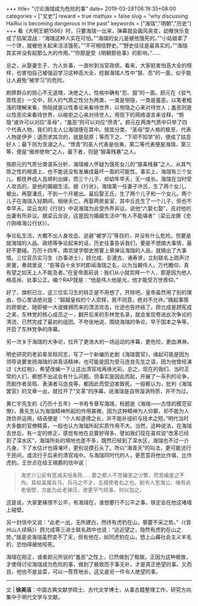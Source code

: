 +++
title= "讨论海瑞成为危险的事"
date= 2019-03-28T08:19:35+08:00
categories = ["文史"]
reward = true
mathjax = false
slug = "why discussing HaiRui is becoming dangerous in the past"
keywords = ["海瑞","明朝","历史"]
+++
看《大明王朝1566》时，只要海瑞一出来，弹幕就会画风突变，幼稚快乐变成了掐架混战：“海瑞这种人实在可怕。”“海瑞的女儿是被他饿死的。”“小姑娘拿了一个饼，就被他关起来活活饿死。”“不可相信野史。”“野史往往是最真实的。”“海瑞其实并没有起那么大的作用。”“你那是受《明朝那些事》的影响。”……

总之，从娶妻生子、为人处事，一直吵到当官政绩。看来，大家挺害怕高大全的榜样，也害怕自己被强迫学习这种高大全，挖掘海瑞人性中“狠、忍”的一面，似乎能让人避免“被学习”的危险。

刷屏群众的担心不无道理，决绝之人，性格中确有“忍、狠”的一面。颜元在《驳气质性恶》一文中，将人的气质之性分为两类，一类是恻隐，一类是羞恶。以笔者粗浅的理解来看，恻隐就是以性善论来看待世界，以恻隐之心来对待世人；羞恶则是以性恶论来看待世界，以峻拒之心来对待世人。用现下的网络语言来诠释，“恻隐”或许可以对应“圣母”，“羞恶”则可以对应“愤青”。颜元在两类气质中只举了四个代表人物，我们的主人公海瑞便在其中。按其分类，“圣母”型人格的极至，代表人物是伊尹；退而求其次的，就是屈原；等而下之、“下顽不知学”的，便成了姑息好人；最下则为贪溺之人。“愤青”的圣人代表是伯夷，第二等代表便是海瑞，第三等，便是“傲岸绝物”之人，最下者，则是“狠毒残暴”之人。

按颜元的气质分类谱系分析，海瑞被人怀疑为饿死女儿的“狠毒残暴”之人，从其气质之性的根源上，也不能说没有发展成最坏一面的可能性。事实上，海瑞有三个女儿，都抚养成人且顺利出嫁，而三个儿子，却幼年早夭，无一成长。海瑞在当时受人攻击的，是他的婚姻生活。据《行状》，海瑞第一任妻子许氏，生了两个女儿，被出。再娶潘氏，不到一个月被出。最后娶王氏，生了两个儿子和一个女儿。两个儿子在海瑞入狱期间，相继夭亡。再娶两房妾室，其中丘氏生了一个儿子，但也不幸早夭。梁云龙的《行状》中说海瑞为此受外界非议，说他“六娶七娶”，且对他的出妻有所非议。据梁云龙说，这是因为婚姻生活中“有人不能堪者”（梁云龙撰《忠介刚峰海公行状》）。

争论私生活，大概不出人身攻击、逃避“被学习”等目的，并没有什么危险。但要是就海瑞的人品、政绩等争论起来的话，历史往事告诉我们，要是不想搞大事情，最好不要碰。万历十四年，南京提学御史房寰上章弹议海瑞的人品，就搞出了大事情。三位官员实习生（办事进士），顾允成、彭遵古、诸寿贤，立刻联名上疏声讨房寰，奏疏里说：“臣等自十余岁时即闻海瑞之名，以为当朝伟人，万代瞻仰，真有望之如天上人不能及者。”在皇帝面前说：我们从小就崇拜一个人，那是因为他人格高尚、处事公正。编个RAP就是：“他是伟人他是光，他才能受万世景仰。”

好了，旗帜已立，这三位实习生的转正是不用想了，开除吧。皇帝虽然用了别的理由，但心里话绝对是：“超越皇权的个人崇拜，我不同意，绝对不允许。”搞起事情的房御史，随即被一大波蜂拥而来的清流攻击，仕途也告终结了。顾允成是顾宪成之弟，东林党的核心成员之一，翻开后来的东林党名录，就会发现卷进此次争论的清流，已然完成了最初的组团。不夸张地说，围绕海瑞的争论，早于国本之争等，开启了东林党争的序幕。

另一次关于海瑞的大争论，拉开了更浩大的一场运动的序幕，更危险，更血淋淋。

明史研究的老前辈吴晗同志，写了一个新编历史剧《海瑞罢官》，缘起可能是因为领导说要发扬海瑞的讲真话精神，也可能是因为受马连良先生之请，因为他曾经演过《大红袍》，希望改编一下让这出清官戏再焕光彩。总之，现在的我们、当时正常的人们，都想不出这会有什么问题。但事实是因此而起，开展了一系列的论争，而剧作者吴晗、表演者马连良等，都因此而受迫害致死。一般都认为，批判《海瑞罢官》的文章一出，就拉开了“文革”的序幕。说海瑞是自带漩涡特质，并不为过。

黄仁宇先生的《万历十五年》一书有专章写海瑞，标题是《海瑞——古怪的模范官僚》，黄先生认为海瑞精神所起的作用甚微，因为这种精神为人仰慕，却不能为人效仿并运用，结语便是：“个人和道德之长，并不能补组织与技术之短。”明代当时大多数的官僚精英，一般也认为海瑞所起实质作用不大。当然，这种说法，在海瑞去世后，有一定的修正，感觉有他在总要好得多。譬如我们现在喜欢说“改革已经到了深水区”，海瑞所处的境地也差不多，既然已经到了深水区，海瑞也不过一介凡身，下了水估计也得淹坏，更别说摸石头了。所以“海青天”的叫法，更可能流行于民间，或流行于后来的清官戏中。与海瑞同时代的人，更愿意将他比作墙，比作虎豹。王世贞在给王锡爵的信中说：

>海忠介公前有宽减夫役条陈……要之都人不苦编差之少繁，而苦编差之不均。其权盖属兵马，兵马之不才，五城使者右之也。剧令人思海公，唯有此老墙壁，方能为此老弹压，使更平气晓事，何以加之。

这是说，大家更痛恨不公平，有海瑞在，谁想要行不公平之事，铁定会在他这堵墙上碰壁。

另一封信中又说：“此老一出，无所建白，然终有虎豹在山，藜藿不采之势。”（《弇州山人续稿》）顾允成等三进士联名疏中也说：“远近望之，隐然有虎豹在山之势。”就是说海瑞虽然变不了天，但有他在，如同虎豹在山，想上山薅社会主义羊毛的，恐怕得被他咬死。

海瑞在刚正，或者颜元所说的“羞恶”之性上，已然做到了极致。正因为这种极致，才使得讨论海瑞成为危险的事，做到了极致而于事无补，才是真正绝望的事。又而且，他也不是韭菜，可以一茬茬地长，这又是另一件令人绝望的事。

---
文 | **徐美洁**：中国古典文献学硕士、古代文学博士，从事古籍整理工作，研究方向集中于明代文学与文献。
